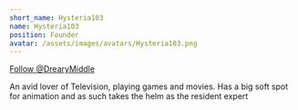 ```yaml
---
short_name: Hysteria103
name: Hysteria103
position: Founder
avatar: /assets/images/avatars/Hysteria103.png
---
```

<a class="twitter-follow-button" data-dnt="true" data-show-count="false" data-size="large" href="https://twitter.com/DrearyMiddle?ref_src=twsrc%5Etfw">Follow @DrearyMiddle</a><script async="" charset="utf-8" src="https://platform.twitter.com/widgets.js"></script>

An avid lover of Television, playing games and movies. Has a big soft spot for animation and as such takes the helm as the resident expert